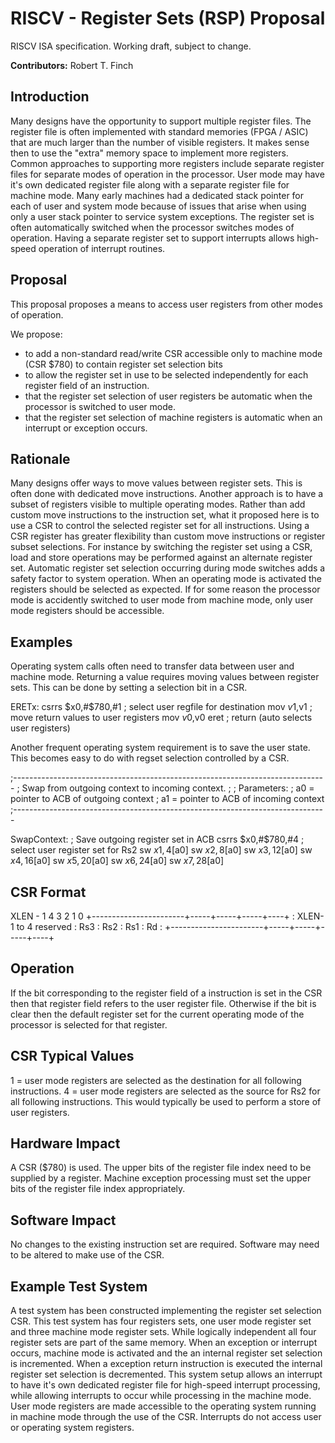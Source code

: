 # RISCV - Register Sets (RSP) Proposal
RISCV ISA specification. Working draft, subject to change.

<strong>Contributors:</strong> Robert T. Finch

## Introduction
Many designs have the opportunity to support multiple register files. The register file is often implemented with standard memories (FPGA / ASIC) that are much larger than the number of visible registers.
It makes sense then to use the "extra" memory space to implement more registers. Common approaches to supporting more registers include separate register files for separate modes of operation in the processor.
User mode may have it's own dedicated register file along with a separate register file for machine mode. Many early machines had a dedicated stack pointer for each of user and system mode because of issues that arise when using only a user stack pointer to service system exceptions.
The register set is often automatically switched when the processor switches modes of operation.
Having a separate register set to support interrupts allows high-speed operation of interrupt routines.

## Proposal
This proposal proposes a means to access user registers from other modes of operation.

We propose:

* to add a non-standard read/write CSR accessible only to machine mode (CSR $780) to contain register set selection bits
* to allow the register set in use to be selected independently for each register field of an instruction.
* that the register set selection of user registers be automatic when the processor is switched to user mode.
* that the register set selection of machine registers is automatic when an interrupt or exception occurs.

## Rationale
Many designs offer ways to move values between register sets. This is often done with dedicated move instructions. Another approach is to have a subset of registers visible to multiple operating modes.
Rather than add custom move instructions to the instruction set, what it proposed here is to use a CSR to control the selected register set for <italic>all</italic> instructions.
Using a CSR register has greater flexibility than custom move instructions or register subset selections. For instance by switching the register set using a CSR, load and store operations may be performed against an alternate register set.
Automatic register set selection occurring during mode switches adds a safety factor to system operation. When an operating mode is activated the registers should be selected as expected. If for some reason the processor mode is accidently switched to user mode from machine mode, only user mode registers should be accessible.

## Examples
Operating system calls often need to transfer data between user and machine mode. Returning a value requires moving values between register sets.
This can be done by setting a selection bit in a CSR.

ERETx:
	csrrs	$x0,#$780,#1				; select user regfile for destination
	mov		$v1,$v1							; move return values to user registers
	mov		$v0,$v0
	eret											; return (auto selects user registers)

Another frequent operating system requirement is to save the user state. This becomes easy to do with regset selection controlled by a CSR.

;------------------------------------------------------------------------------
; Swap from outgoing context to incoming context.
;
; Parameters:
;		a0 = pointer to ACB of outgoing context
;		a1 = pointer to ACB of incoming context
;------------------------------------------------------------------------------

SwapContext:
	; Save outgoing register set in ACB
	csrrs	$x0,#$780,#4	; select user register set for Rs2
	sw		$x1,4[$a0]
	sw		$x2,8[$a0]
	sw		$x3,12[$a0]
	sw		$x4,16[$a0]
	sw		$x5,20[$a0]
	sw		$x6,24[$a0]
	sw		$x7,28[$a0]

## CSR Format
  XLEN - 1            4    3     2     1     0
+-----------------------+-----+-----+-----+----+
: XLEN-1 to 4 reserved  : Rs3 : Rs2 : Rs1 : Rd :
+-----------------------+-----+-----+-----+----+

## Operation
If the bit corresponding to the register field of a instruction is set in the CSR then that register field refers to the user register file.
Otherwise if the bit is clear then the default register set for the current operating mode of the processor is selected for that register.

## CSR Typical Values
1 = user mode registers are selected as the destination for all following instructions.
4 = user mode registers are selected as the source for Rs2 for all following instructions. This would typically be used to perform a store of user registers.

## Hardware Impact
A CSR ($780) is used. The upper bits of the register file index need to be supplied by a register. Machine exception processing must set the upper bits of the register file index appropriately.

## Software Impact
No changes to the existing instruction set are required. Software may need to be altered to make use of the CSR.

## Example Test System
A test system has been constructed implementing the register set selection CSR. This test system has four registers sets, one user mode register set and three machine mode register sets. While logically independent all four register sets are part of the same memory.
When an exception or interrupt occurs, machine mode is activated and the an internal register set selection is incremented. When a exception return instruction is executed the internal register set selection is decremented.
This system setup allows an interrupt to have it's own dedicated register file for high-speed interrupt processing, while allowing interrupts to occur while processing in the machine mode.
User mode registers are made accessible to the operating system running in machine mode through the use of the CSR. Interrupts do not access user or operating system registers.


